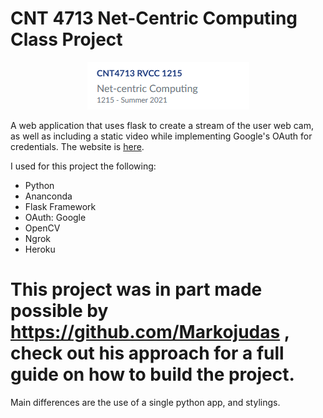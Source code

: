 #	CNT 4713 Net-Centric Computing Class Project
<p align="center">
<img src="./static/ClassLogo.png" alt="CNT4713 LOGO" />
</p>

A web application that uses flask to create a stream of the user web cam, as well as including a static video while implementing Google's OAuth for credentials.
The website is <a href="https://stream-app-fiu.herokuapp.com/">here</a>.

I used for this project the following:
<ul>
	<li>Python</li>
	<li>Ananconda</li>
	<li>Flask Framework</li>
	<li>OAuth: Google</li>
	<li>OpenCV</li>
	<li>Ngrok</li>
	<li>Heroku</li>
</ul>

# This project was in part made possible by https://github.com/Markojudas , check out his approach for a full guide on how to build the project.

Main differences are the use of a single python app, and stylings.


